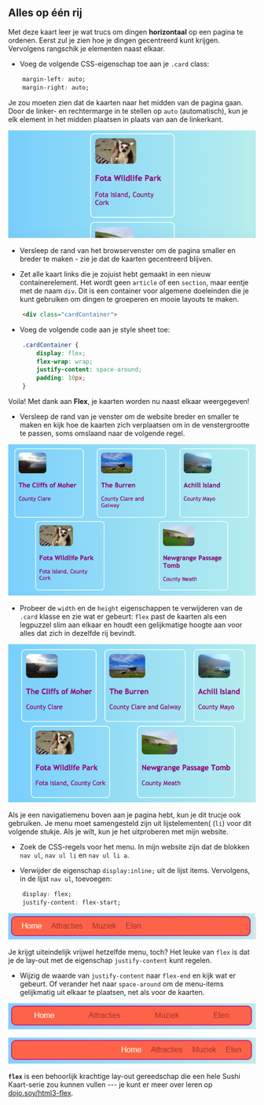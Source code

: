 ## Alles op één rij

Met deze kaart leer je wat trucs om dingen **horizontaal** op een pagina te ordenen. Eerst zul je zien hoe je dingen gecentreerd kunt krijgen. Vervolgens rangschik je elementen naast elkaar.

+ Voeg de volgende CSS-eigenschap toe aan je `.card` class:

```css
    margin-left: auto;
    margin-right: auto;
```

Je zou moeten zien dat de kaarten naar het midden van de pagina gaan. Door de linker- en rechtermarge in te stellen op `auto` (automatisch), kun je elk element in het midden plaatsen in plaats van aan de linkerkant.

![The cards appear in the middle instead of over to the left](images/marginAuto.png)

+ Versleep de rand van het browservenster om de pagina smaller en breder te maken - zie je dat de kaarten gecentreerd blijven.

+ Zet alle kaart links die je zojuist hebt gemaakt in een nieuw containerelement. Het wordt geen `article` of een `section`, maar eentje met de naam `div`. Dit is een container voor algemene doeleinden die je kunt gebruiken om dingen te groeperen en mooie layouts te maken.

```html
    <div class="cardContainer">
```

+ Voeg de volgende code aan je style sheet toe:

```css
    .cardContainer {
        display: flex;
        flex-wrap: wrap;
        justify-content: space-around;
        padding: 10px;
    }
```

Voila! Met dank aan **Flex**, je kaarten worden nu naast elkaar weergegeven!

+ Versleep de rand van je venster om de website breder en smaller te maken en kijk hoe de kaarten zich verplaatsen om in de venstergrootte te passen, soms omslaand naar de volgende regel.

![Cards arranged in two rows spaced evenly to fit the browser width](images/flexSideBySide.png)

+ Probeer de `width` en de `height` eigenschappen te verwijderen van de `.card` klasse en zie wat er gebeurt: `flex` past de kaarten als een legpuzzel slim aan elkaar en houdt een gelijkmatige hoogte aan voor alles dat zich in dezelfde rij bevindt.

![Cards arranged side by side with automatic width](images/flexAutoWidths.png)

Als je een navigatiemenu boven aan je pagina hebt, kun je dit trucje ook gebruiken. Je menu moet samengesteld zijn uit lijstelementen( (`li`) voor dit volgende stukje. Als je wilt, kun je het uitproberen met mijn website.

+ Zoek de CSS-regels voor het menu. In mijn website zijn dat de blokken `nav ul`, `nav ul li` en `nav ul li a`.

+ Verwijder de eigenschap `display:inline;` uit de lijst items. Vervolgens, in de lijst `nav ul`, toevoegen:

```css
    display: flex;
    justify-content: flex-start;
```

![Menu with items aligned to the left](images/flexMenuStart.png)

Je krijgt uiteindelijk vrijwel hetzelfde menu, toch? Het leuke van `flex` is dat je de lay-out met de eigenschap `justify-content` kunt regelen.

+ Wijzig de waarde van `justify-content` naar `flex-end` en kijk wat er gebeurt. Of verander het naar `space-around` om de menu-items gelijkmatig uit elkaar te plaatsen, net als voor de kaarten.

![Menu with items evenly spaced](images/flexMenuSpace.png)

![Menu with items aligned to the right](images/flexMenuEnd.png)

**`flex`** is een behoorlijk krachtige lay-out gereedschap die een hele Sushi Kaart-serie zou kunnen vullen --- je kunt er meer over leren op [dojo.soy/html3-flex](http://dojo.soy/html3-flex).